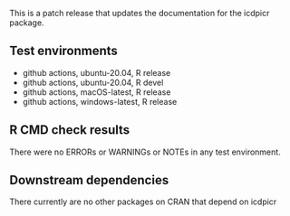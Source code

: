 This is a patch release that updates the documentation for the icdpicr package.

## Test environments
* github actions, ubuntu-20.04, R release
* github actions, ubuntu-20.04, R devel
* github actions, macOS-latest, R release
* github actions, windows-latest, R release

## R CMD check results
There were no ERRORs or WARNINGs or NOTEs in any test environment.

## Downstream dependencies
There currently are no other packages on CRAN that depend on icdpicr
